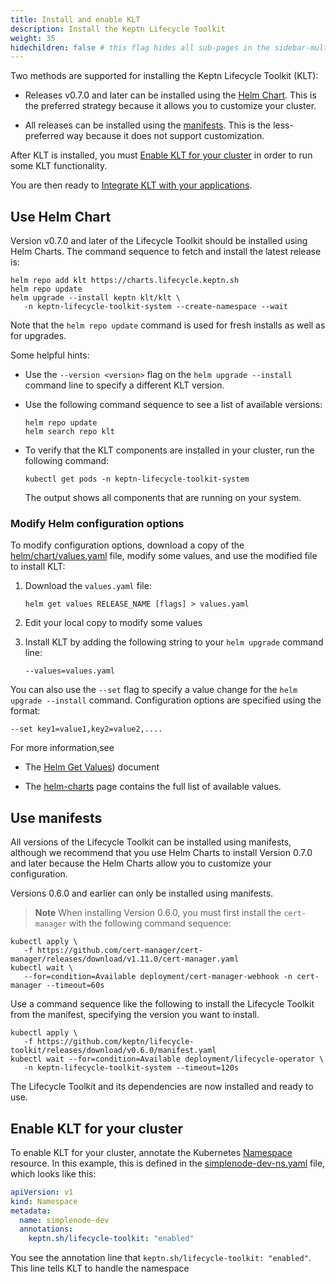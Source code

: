```yaml
---
title: Install and enable KLT
description: Install the Keptn Lifecycle Toolkit
weight: 35
hidechildren: false # this flag hides all sub-pages in the sidebar-multicard.html
---
```


Two methods are supported for installing the Keptn Lifecycle Toolkit (KLT):

* Releases v0.7.0 and later can be installed using
  the [Helm Chart](#use-helm-chart).
  This is the preferred strategy because it allows you to customize your cluster.

* All releases can be installed using
  the [manifests](#use-manifests).
  This is the less-preferred way because it does not support customization.

After KLT is installed, you must
[Enable KLT for your cluster](#enable-klt-for-your-cluster)
in order to run some KLT functionality.

You are then ready to
[Integrate KLT with your applications](../implementing/integrate).

## Use Helm Chart

Version v0.7.0 and later of the Lifecycle Toolkit
should be installed using Helm Charts.
The command sequence to fetch and install the latest release is:

```shell
helm repo add klt https://charts.lifecycle.keptn.sh
helm repo update
helm upgrade --install keptn klt/klt \
   -n keptn-lifecycle-toolkit-system --create-namespace --wait
```

Note that the `helm repo update` command is used for fresh installs
as well as for upgrades.

Some helpful hints:

* Use the `--version <version>` flag on the
  `helm upgrade --install` command line to specify a different KLT version.

* Use the following command sequence to see a list of available versions:

  ```shell
  helm repo update
  helm search repo klt
  ```

* To verify that the KLT components are installed in your cluster,
  run the following command:

  ```shell
  kubectl get pods -n keptn-lifecycle-toolkit-system
  ```

  The output shows all components that are running on your system.

### Modify Helm configuration options

To modify configuration options, download a copy of the
[helm/chart/values.yaml](https://github.com/keptn/lifecycle-toolkit/blob/main/helm/chart/values.yaml)
file, modify some values, and use the modified file to install KLT:

1. Download the `values.yaml` file:

   ```shell
   helm get values RELEASE_NAME [flags] > values.yaml
   ```

1. Edit your local copy to modify some values

1. Install KLT by adding the following string to your `helm upgrade` command line:

   ```shell
   --values=values.yaml
   ```

You can also use the `--set` flag
to specify a value change for the `helm upgrade --install` command.
Configuration options are specified using the format:

```shell
--set key1=value1,key2=value2,....
```

For more information,see

* The [Helm Get Values](https://helm.sh/docs/helm/helm_get_values/)) document

* The [helm-charts](https://github.com/keptn/lifecycle-toolkit/blob/main/helm/chart/README.md) page
  contains the full list of available values.

## Use manifests

All versions of the Lifecycle Toolkit can be installed using manifests,
although we recommend that you use Helm Charts
to install Version 0.7.0 and later
because the Helm Charts allow you to customize your configuration.

Versions 0.6.0 and earlier can only be installed using manifests.

> **Note** When installing Version 0.6.0,
you must first install the `cert-manager` with the following command sequence:

```shell
kubectl apply \
   -f https://github.com/cert-manager/cert-manager/releases/download/v1.11.0/cert-manager.yaml
kubectl wait \
   --for=condition=Available deployment/cert-manager-webhook -n cert-manager --timeout=60s
```

Use a command sequence like the following
to install the Lifecycle Toolkit from the manifest,
specifying the version you want to install.

```shell
kubectl apply \
   -f https://github.com/keptn/lifecycle-toolkit/releases/download/v0.6.0/manifest.yaml
kubectl wait --for=condition=Available deployment/lifecycle-operator \
   -n keptn-lifecycle-toolkit-system --timeout=120s
```

The Lifecycle Toolkit and its dependencies are now installed and ready to use.

## Enable KLT for your cluster

To enable KLT for your cluster, annotate the Kubernetes
[Namespace](https://kubernetes.io/docs/concepts/overview/working-with-objects/namespaces/)
resource.
In this example, this is defined in the
[simplenode-dev-ns.yaml](https://github.com/keptn-sandbox/klt-on-k3s-with-argocd/blob/main/simplenode-dev/simplenode-dev-ns.yaml)
file, which looks like this:

```yaml
apiVersion: v1
kind: Namespace
metadata:
  name: simplenode-dev
  annotations:
    keptn.sh/lifecycle-toolkit: "enabled"
```

You see the annotation line that `keptn.sh/lifecycle-toolkit: "enabled"`.
This line tells KLT to handle the namespace

